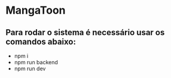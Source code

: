 # MangaToon

## Para rodar o sistema é necessário usar os comandos abaixo:

* npm i
* npm run backend
* npm run dev
